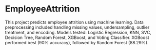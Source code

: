 # EmployeeAttrition
This project predicts employee attrition using machine learning. Data preprocessing included handling missing values, undersampling, outlier treatment, and encoding. Models tested: Logistic Regression, KNN, SVC, Decision Tree, Random Forest, XGBoost, and Voting Classifier. XGBoost performed best (90% accuracy), followed by Random Forest (88.29%). 
